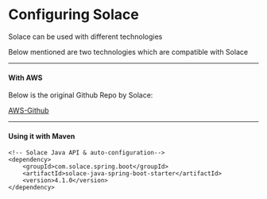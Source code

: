 # Configuring Solace

Solace can be used with different technologies

Below mentioned are two technologies which are compatible with Solace

--------------------
#### With AWS 

Below is the original Github Repo by Solace:

[AWS-Github](https://github.com/SolaceProducts/pubsubplus-aws-ha-quickstart)

---------------------
#### Using it with Maven

```
<!-- Solace Java API & auto-configuration-->
<dependency>
	<groupId>com.solace.spring.boot</groupId>
	<artifactId>solace-java-spring-boot-starter</artifactId>
	<version>4.1.0</version>
</dependency>
```
